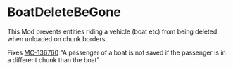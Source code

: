 # BoatDeleteBeGone
 
This Mod prevents entities riding a vehicle (boat etc) from being deleted when unloaded on chunk borders.

Fixes [MC-136760](https://bugs.mojang.com/browse/MC-136760) "A passenger of a boat is not saved if the passenger is in a different chunk than the boat"